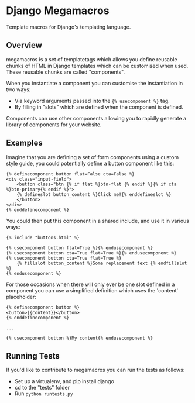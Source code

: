 # Django Megamacros

Template macros for Django's templating language.

## Overview

megamacros is a set of templatetags which allows you define reusable chunks of 
HTML in Django templates which can be customised when used. These reusable chunks
are called "components". 

When you instantiate a component you can customise the instantiation in two ways:

 - Via keyword arguments passed into the `{% usecomponent %}` tag.
 - By filling in "slots" which are defined when the component is defined.
 
Components can use other components allowing you to rapidly generate a library of components
for your website.


## Examples

Imagine that you are defining a set of form components using a custom style guide, you could potentially
define a button component like this:

```
{% definecomponent button flat=False cta=False %}
<div class="input-field">
    <button class="btn {% if flat %}btn-flat {% endif %}{% if cta %}btn-primary{% endif %}">
    {% defineslot button_content %}Click me!{% enddefineslot %}
    </button>
</div>
{% enddefinecomponent %}
```

You could then put this component in a shared include, and use it in various ways:

```
{% include "buttons.html" %}

{% usecomponent button flat=True %}{% endusecomponent %}
{% usecomponent button cta=True flat=True %}{% endusecomponent %}
{% usecomponent button cta=True flat=True %}
    {% fillslot button_content %}Some replacement text {% endfillslot %}
{% endusecomponent %}
```

For those occasions when there will only ever be one slot defined in a component you can use a 
simplified definition which uses the 'content' placeholder:

```
{% definecomponent button %}
<button>{{content}}</button>
{% enddefinecomponent %}

...

{% usecomponent button %}My content{% endusecomponent %}
```

## Running Tests

If you'd like to contribute to megamacros you can run the tests as follows:

 - Set up a virtualenv, and pip install django
 - cd to the "tests" folder
 - Run `python runtests.py`